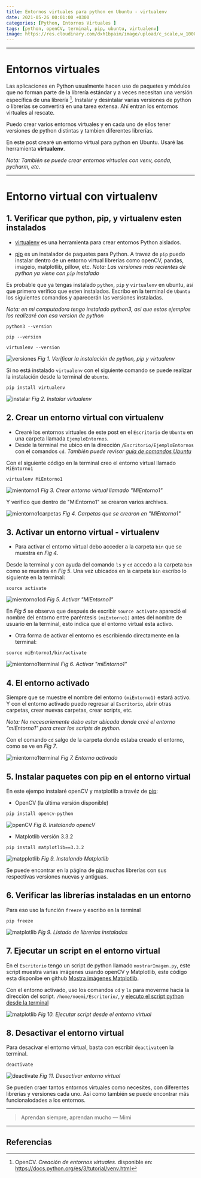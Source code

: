 ```yaml
---
title: Entornos virtuales para python en Ubuntu - virtualenv 
date: 2021-05-26 00:01:00 +0300
categories: [Python, Entornos Virtuales ]
tags: [python, openCV, terminal, pip, ubuntu, virtualenv]   
image: https://res.cloudinary.com/dxh1bpaim/image/upload/c_scale,w_1000/v1625800348/kipunaEC/entornos/1_c1vbxt.png
---
```


***

# Entornos virtuales

Las aplicaciones en Python usualmente hacen uso de paquetes y módulos que no forman parte de la librería estándar y a veces necesitan una versión específica de una librería [^1]. Instalar y desintalar varias versiones de python o librerías se convertirá en una tarea extensa. Ahí entran los entornos virtuales al rescate.

Puedo crear varios entornos virtuales y en cada uno de ellos tener versiones de python distintas y tambien diferentes librerías.

En este post crearé un entorno virtual para python en Ubuntu. Usaré las herramienta **virtualenv**.

*Nota: También se puede crear entornos virtuales con venv, conda, pycharm, etc.*

***
# Entorno virtual con **virtualenv**
## 1. Verificar que **python**, **pip**, y **virtualenv** esten instalados

* [virtualenv](https://virtualenv.pypa.io/en/latest/) es una herramienta para crear entornos Python aislados. 

* [pip](https://pypi.org/project/pip/) es un instalador de paquetes para Python. A travez de `pip` puedo instalar dentro de un entorno virtual librerías como openCV, pandas, imageio, matplotlib, pillow, etc. *Nota: Las versiones más recientes de python ya viene con `pip` instalado*

Es probable que ya tengas instalado `python`, `pip` y `virtualenv` en ubuntu, así que primero verifico que esten instalados. Escribo en la terminal de `Ubuntu` los siguientes comandos y aparecerán las versiones instaladas.

*Nota: en mi computadora tengo instalado python3, asi que estos ejemplos los realizaré con esa version de python*

```terminal
python3 --version
```
```terminal
pip --version
```
```terminal
virtualenv --version
```
![versiones](https://res.cloudinary.com/dxh1bpaim/image/upload/c_scale,w_1000/v1625760240/kipunaEC/entornos/versiones_lrjaum.png)
_Fig 1. Verificar la instalación de python, pip y virtualenv_

Si no está instalado `virtualenv` con el siguiente comando se puede realizar la instalación desde la terminal de `ubuntu`.

```terminal
pip install virtualenv
```

![instalar](https://res.cloudinary.com/dxh1bpaim/image/upload/c_scale,w_1000/v1625762271/kipunaEC/entornos/virtualenvInstall_xharrx.png)
_Fig 2. Instalar virtualenv_


## 2. Crear un entorno virtual con virtualenv
* Crearé los entornos virtuales de este post en el `Escritorio` de `Ubuntu` en una carpeta llamada `EjemploEntornos`.
* Desde la terminal me ubico en la dirección `/Escritorio/EjemploEntornos` con el comandos `cd`. *También puede revisar [guía de comandos Ubuntu](https://www.guia-ubuntu.com/index.php/Comandos)*

Con el siguiente código en la terminal creo el entorno virtual llamado `MiEntorno1`

```terminal
virtualenv MiEntorno1
```

![mientorno1](https://res.cloudinary.com/dxh1bpaim/image/upload/c_scale,w_1000/v1625763290/kipunaEC/entornos/miEntorno1_nan0tl.png)
_Fig 3. Crear entorno virtual llamado "MiEntorno1"_

Y verifico que dentro de "MiEntorno1" se crearon varios archivos.

![mientorno1carpetas](https://res.cloudinary.com/dxh1bpaim/image/upload/c_scale,w_1000/v1625763445/kipunaEC/entornos/mientorno1carpeta_rgehmy.png)
_Fig 4. Carpetas que se crearon en "MiEntorno1"_

## 3. Activar un entorno virtual - virtualenv
* Para activar el entorno virtual debo acceder a la carpeta `bin` que se muestra en *Fig 4*.

Desde la terminal y con ayuda del comando `ls` y `cd` accedo a la carpeta `bin` como se muestra en  *Fig 5*. Una vez ubicados en la carpeta `bin` escribo lo siguiente en la terminal:

```terminal
source activate
```

![mientorno1cd](https://res.cloudinary.com/dxh1bpaim/image/upload/c_scale,w_1000/v1625764595/kipunaEC/entornos/activarMientornook_i4b3vf.png)
_Fig 5. Activar "MiEntorno1"_

En *Fig 5* se observa que después de escribir `source activate` apareció el nombre del entorno entre paréntesis `(miEntorno1)` antes del nombre de usuario en la terminal, esto indica que el entorno virtual esta activo. 

* Otra forma de activar el entorno es escribiendo directamente en la terminal:

```terminal
source miEntorno1/bin/activate
```

![mientorno1terminal](https://res.cloudinary.com/dxh1bpaim/image/upload/c_scale,w_1000/v1625764094/kipunaEC/entornos/activarmiEntorno1_sesipu.png)
_Fig 6. Activar "miEntorno1"_

## 4. El entorno activado

Siempre que se muestre el nombre del entorno `(miEntorno1)` estará activo. Y con el entorno activado puedo regresar al `Escritorio`, abrir otras carpetas, crear nuevas carpetas, crear scripts, etc. 

*Nota: No necesariemente debo estar ubicada donde creé el entorno "miEntorno1" para crear los scripts de python.*

Con el comando `cd` salgo de la carpeta donde estaba creado el entorno, como se ve en *Fig 7*. 

![mientorno1terminal](https://res.cloudinary.com/dxh1bpaim/image/upload/c_scale,w_1000/v1625767176/kipunaEC/entornos/cdEscritorioentorno_zcoeuy.png)
_Fig 7. Entorno activado_
 
## 5. Instalar paquetes con pip en el entorno virtual
En este ejempo instalaré openCV y matplotlib a travéz de [pip](https://pypi.org/project/pip/):
* OpenCV (la última versión disponible)

```terminal
pip install opencv-python 
```
![openCV](https://res.cloudinary.com/dxh1bpaim/image/upload/c_scale,w_1000/v1625769939/kipunaEC/entornos/python-openCV_q4anko.png)
_Fig 8. Instalando opencV_


* Matplotlib versión 3.3.2

```terminal
pip install matplotlib==3.3.2
```

![matpplotlib](https://res.cloudinary.com/dxh1bpaim/image/upload/c_scale,w_1000/v1625769941/kipunaEC/entornos/matplotlib_r9kpuj.png)
_Fig 9. Instalando Matplotlib_


Se puede encontrar en la página de [pip](https://pypi.org/project/pip/) muchas librerías con sus respectivas versiones nuevas y antiguas.

## 6. Verificar las librerías instaladas en un entorno

Para eso uso la función `freeze` y escribo en la terminal

```terminal
pip freeze
```

![matplotlib](https://res.cloudinary.com/dxh1bpaim/image/upload/c_scale,w_1000/v1625770169/kipunaEC/entornos/freeze_gudv3u.png)
_Fig 9. Listado de librerías instaladas_

## 7. Ejecutar un script en el entorno virtual

En el `Escritorio` tengo un script de python llamado `mostrarImagen.py`, este script muestra varias imágenes usando openCV y Matplotlib, este código esta disponibe en github [Mostra imágenes Matplotlib](https://github.com/kipunaEc/Python-OpenCV-Mostrar-Imagenes-Matplotlib). 

Con el entorno activado, uso los comandos `cd` y `ls` para moverme hacia la dirección del script. `/home/noemi/Escritorio/`, y [ejecuto el script python desde la terminal](../Cómo-ejecutar-un-script-python-desde-la-terminal/)

![matplotlib](https://res.cloudinary.com/dxh1bpaim/image/upload/c_scale,w_1000/v1625773765/kipunaEC/entornos/script_qiwiok.png)
_Fig 10. Ejecutar script desde el entorno virtual_

## 8. Desactivar el entorno virtual

Para desacivar el entorno virtual, basta con escribir `deactivate`en la terminal.

```terminal
deactivate
```
![deactivate](https://res.cloudinary.com/dxh1bpaim/image/upload/c_scale,w_1000/v1625775013/kipunaEC/entornos/deactivate_suwvms.png)
_Fig 11. Desactivar entorno virtual_


Se pueden craer tantos entornos virtuales como necesites, con diferentes librerías y versiones cada uno. Así como también se puede encontrar más funcionalodades a los entornos. 


*** 

> Aprendan siempre, aprendan mucho — Mimi

***


## Referencias

[^1]: OpenCV. *Creación de entornos virtuales*. disponible en: https://docs.python.org/es/3/tutorial/venv.html

